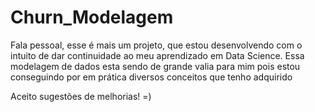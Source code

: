 # Churn_Modelagem
 Fala pessoal, esse é mais um projeto, que estou desenvolvendo com o intuito de dar continuidade ao meu aprendizado em Data Science.
 Essa modelagem de dados esta sendo de grande valia para mim pois estou conseguindo por em prática diversos conceitos que tenho adquirido
 
 Aceito sugestões de melhorias! =) 
